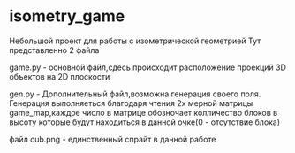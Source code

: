 # isometry_game

Небольшой проект для работы с изометрической геометрией 
Тут представленно 2 файла

game.py - основной файл,сдесь происходит расположение проекций 3D объектов на 2D плоскости

gen.py - Дополнительный файл,возможна генерация своего поля. Генерация выполняеться благодаря чтения 2х мерной матрицы game_map,каждое число в матрице обозночает колличество блоков в высоту которые будут находиться в данной очке(0 - отсутствие блока)

файл cub.png - единственный спрайт в данной работе
